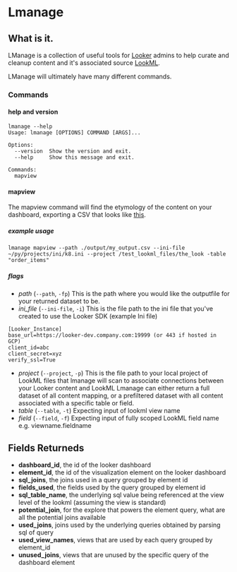 # Lmanage
## What is it.
LManage is a collection of useful tools for [Looker](https://looker.com/) admins to help curate and cleanup content and it's associated source [LookML](https://docs.looker.com/data-modeling/learning-lookml/what-is-lookml).

LManage will ultimately have many different commands.
### Commands

#### help and version
```
lmanage --help
Usage: lmanage [OPTIONS] COMMAND [ARGS]...

Options:
  --version  Show the version and exit.
  --help     Show this message and exit.

Commands:
  mapview
```
#### mapview
The mapview command will find the etymology of the content on your dashboard, exporting a CSV that looks like [this](https://docs.google.com/spreadsheets/d/1TzeJW46ml0uzO9RdLOOLxwtvUWjhmZxoa-xq4pbznV0/edit?resourcekey=0-xbWC87hXYFNgy1As06NncA#gid=900312158).

##### example usage
`lmanage mapview --path ./output/my_output.csv --ini-file ~/py/projects/ini/k8.ini --project /test_lookml_files/the_look -table "order_items"`
##### flags
- _path_ (`--path`, `-fp`) This is the path where you would like the outputfile for your returned dataset to be. 
- _ini_file_ (`--ini-file`, `-i`) This is the file path to the ini file that you've created to use the Looker SDK
(example Ini file)
```
[Looker_Instance]
base_url=https://looker-dev.company.com:19999 (or 443 if hosted in GCP)
client_id=abc
client_secret=xyz
verify_ssl=True
```
- _project_ (`--project`, `-p`) This is the file path to your local project of LookML files that lmanage will scan to associate connections between your Looker content and LookML
Lmanage can either return a full dataset of all content mapping, or a prefiltered dataset with all content associated with a specific table or field.
- _table_ (`--table`, `-t`) Expecting input of lookml view name
- _field_ (`--field`, `-f`) Expecting input of fully scoped LookML field name e.g. viewname.fieldname 

## Fields Returneds

- **dashboard_id**, the id of the looker dashboard 	
- **element_id**, the id of the visualization element on the looker dashboard	
- **sql_joins**, the joins used in a query grouped by element id	
- **fields_used**, the fields used by the query grouped by element id
- **sql_table_name**, the underlying sql value being referenced at the view level of the lookml (assuming the view is standard)	
- **potential_join**, for the explore that powers the element query, what are all the potential joins available	
- **used_joins**, joins used by the underlying queries obtained by parsing sql of query 	
- **used_view_names**, views that are used by each query grouped by element_id	
- **unused_joins**, views that are unused by the specific query of the dashboard element
